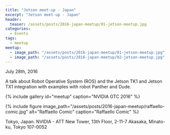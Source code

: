 ```yaml
---
title: "Jetson meet-up - Japan"
excerpt: "Jetson meet-up - Japan"
header:
  teaser: /assets/posts/2016-japan-meetup/01-jetson-meetup.jpg
categories:
  - Events
tags:
  - meetup
meetup:
  - image_path: "/assets/posts/2016-japan-meetup/01-jetson-meetup.jpg"
  - image_path: "/assets/posts/2016-japan-meetup/02-jetson-meetup.jpg"
---
```


July 28th, 2016

A talk about Robot Operative System (ROS) and the Jetson TK1 and Jetson TX1 integration with examples with robot Panther and Dude.

{% include gallery id="meetup" caption="NVIDIA GTC 2016" %}

{% include figure image_path="/assets/posts/2016-japan-meetup/raffaello-comic.jpg" alt="Raffaello Comic" caption="Raffaello Comic" %}

Tokyo, Japan. NVIDIA - ATT New Tower, 13th Floor, 2-11-7 Akasaka, Minato-ku, Tokyo 107-0052 